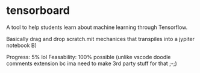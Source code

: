 # tensorboard

A tool to help students learn about machine learning through Tensorflow.

Basically drag and drop scratch.mit mechanices that transpiles into a jypiter notebook B)

Progress: 5% lol
Feasability: 100% possible 
(unlike vscode doodle comments extension bc ima need to make 3rd party stuff for that ;-;)
